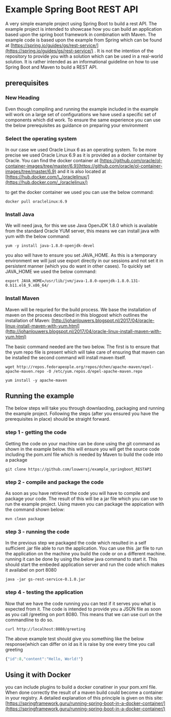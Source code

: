 # Example Spring Boot REST API

A very simple example project using Spring Boot to build a rest API. The example project is intended to showcase how you can build an application based upon the spring boot framework in combination with Maven. The example code is based upon the example from Spring which can be found at [https://spring.io/guides/gs/rest-service/](https://spring.io/guides/gs/rest-service/) . It is not the intention of the repository to provide you with a solution which can be used in a real-world solution. It is rather intended as an informational guideline on how to use Spring Boot and Maven to build a REST API.

## prerequisites

### New Heading

Even though compiling and running the example included in the example will work on a large set of configurations we have used a specific set of components which did work. To ensure the same experience you can use the below prerequisites as guidance on preparing your environment

### Select the operating system

In our case we used Oracle Linux 6 as an operating system. To be more precise we used Oracle Linux 6.9 as it is provided as a docker container by Oracle. You can find the docker container at [https://github.com/oracle/ol-container-images/tree/master/6.9](https://github.com/oracle/ol-container-images/tree/master/6.9) and it is also located at [https://hub.docker.com/\_/oraclelinux/](https://hub.docker.com/_/oraclelinux/)

to get the docker container we used you can use the below command:

```text
docker pull oraclelinux:6.9
```

### Install Java

We will need java, for this we use Java OpenJDK 1.8.0 which is available from the standard Oracle YUM server, this means we can install java with yum with the below command:

```text
yum -y install java-1.8.0-openjdk-devel
```

you also will have to ensure you set JAVA\_HOME. As this is a temporary environment we will just use export directly in our sessions and not set it in persistent manner \(which you do want in other cases\). To quickly set JAVA\_HOME we used the below command:

```text
export JAVA_HOME=/usr/lib/jvm/java-1.8.0-openjdk-1.8.0.131-0.b11.el6_9.x86_64/
```

### Install Maven

Maven will be requried for the build process. We base the installation of maven on the process described in this blogpost which outlines the installation of Maven: [http://johanlouwers.blogspot.nl/2017/04/oracle-linux-install-maven-with-yum.html](http://johanlouwers.blogspot.nl/2017/04/oracle-linux-install-maven-with-yum.html)

The basic command needed are the two below. The first is to ensure that the yum repo file is present which will take care of ensuring that maven can be installed the second command will install maven itself.

```text
wget http://repos.fedorapeople.org/repos/dchen/apache-maven/epel-apache-maven.repo -O /etc/yum.repos.d/epel-apache-maven.repo

yum install -y apache-maven
```

## Running the example

The below steps will take you through downlaoding, packaging and running the example project. Following the steps \(after you ensured you have the prerequisites in place\) should be straight forward.

### step 1 - getting the code

Getting the code on your machine can be done using the git command as shown in the example below. this will ensure you will get the source code including the pom.xml file which is needed by Maven to build the code into a package

```text
git clone https://github.com/louwersj/example_springboot_RESTAPI
```

### step 2 - compile and package the code

As soon as you have retrieved the code you will have to compile and package your code. The result of this will be a jar file which you can use to run the example project. Using maven you can package the appication with the command shown below:

```text
mvn clean package
```

### step 3 - running the code

In the previous step we packaged the code which resulted in a self sufficient .jar file able to run the application. You can use this .jar file to run the application on the machine you build the code or on a different machine. running it can be done by using the below java command to start it. This should start the embeded application server and run the code which makes it availabel on port 8080

```text
java -jar gs-rest-service-0.1.0.jar
```

### step 4 - testing the application

Now that we have the code running you can test if it serves you what is expected from it. The code is intended to provide you a JSON file as soon as you call /greeting on port 8080. This means that we can use curl on the commandline to do so.

```text
curl http://localhost:8080/greeting
```

The above example test should give you something like the below response\(which can differ on id as it is raise by one every time you call greeting

```javascript
{"id":8,"content":"Hello, World!"}
```

## Using it with Docker

you can include plugins to build a docker conatiner in your pom.xml file. When done correctly the result of a maven build could become a container in your registry. A detailed explanation of this principle is given on this site: [https://springframework.guru/running-spring-boot-in-a-docker-container/](https://springframework.guru/running-spring-boot-in-a-docker-container/)


